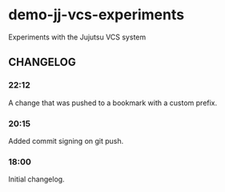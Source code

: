 # demo-jj-vcs-experiments

Experiments with the Jujutsu VCS system

## CHANGELOG

### 22:12

A change that was pushed to a bookmark with a custom prefix.

### 20:15

Added commit signing on git push.

### 18:00

Initial changelog.
